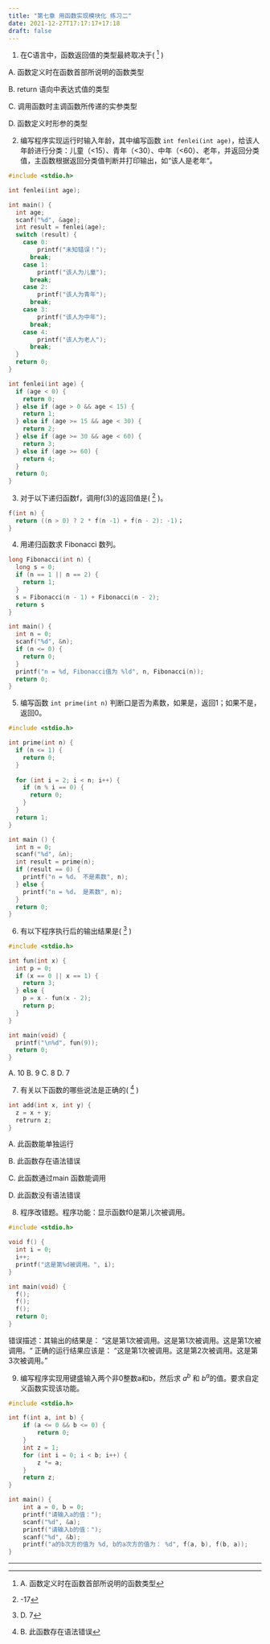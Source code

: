 ```yaml
---
title: "第七章 用函数实现模块化 练习二"
date: 2021-12-27T17:17:17+17:18
draft: false
---
```


<!--more-->

1. 在C语言中，函数返回值的类型最終取决于( [^1] )

A. 函数定义时在函数首部所说明的函数类型

B. return 语向中表达式值的类型

C. 调用函数时主调函数所传递的实参类型

D. 函数定义时形参的类型

2. 编写程序实现运行时输入年龄，其中编写函数 `int fenlei(int age)`，给该人年龄进行分类：儿童（<15）、青年（<30）、中年（<60）、老年，并返回分类值，主函数根据返回分类值判断并打印输出，如“该人是老年“。

```c
#include <stdio.h>

int fenlei(int age);

int main() {
  int age;
  scanf("%d", &age);
  int result = fenlei(age);
  switch (result) {
    case 0:
    	printf("未知错误！");
      break;
    case 1:
    	printf("该人为儿童");
      break;
    case 2:
    	printf("该人为青年");
      break;
    case 3:
    	printf("该人为中年");
      break;
    case 4:
    	printf("该人为老人");
      break;
  }
  return 0;
}

int fenlei(int age) {
  if (age < 0) {
    return 0;
  } else if (age > 0 && age < 15) {
    return 1;
  } else if (age >= 15 && age < 30) {
    return 2;
  } else if (age >= 30 && age < 60) {
    return 3;
  } else if (age >= 60) {
    return 4;
  }
  return 0;
}
```

3. 对于以下递归函数f，调用f(3)的返回值是( [^3] )。

```c
f(int n) {
  return ((n > 0) ? 2 * f(n -1) + f(n - 2): -1)；
}
```

4. 用递归函数求 Fibonacci 数列。

```c
long Fibonacci(int n) {
  long s = 0;
  if (n == 1 || n == 2) {
    return 1;
  }
  s = Fibonacci(n - 1) + Fibonacci(n - 2);
  return s
}

int main() {
  int n = 0;
  scanf("%d", &n);
  if (n <= 0) {
    return 0;
  }
  printf("n = %d, Fibonacci值为 %ld", n, Fibonacci(n));
  return 0;  
}
```

5. 编写函数 `int prime(int n)` 判断口是否为素数，如果是，返回1；如果不是，返回0。

```c
#include <stdio.h>

int prime(int n) {
  if (n <= 1) {
    return 0;
  }
  
  for (int i = 2; i < n; i++) {
    if (n % i == 0) {
      return 0;
    }
  }
  return 1;
}

int main () {
  int n = 0;
  scanf("%d", &n);
  int result = prime(n);
  if (result == 0) {
    printf("n = %d， 不是素数", n);
  } else {
    printf("n = %d， 是素数", n);
  }
  return 0;
}
```

6. 有以下程序执行后的输出结果是( [^6] )

```c
#include <stdio.h>

int fun(int x) {
  int p = 0;
  if (x == 0 || x == 1) {
    return 3;
  } else {
    p = x - fun(x - 2);
    return p;
  }
}

int main(void) {
  printf("\n%d", fun(9));
  return 0;
}
```

A. 10
B. 9
C. 8
D. 7

7. 有关以下函数的哪些说法是正确的( [^7] )

```c
int add(int x, int y) {
  z = x + y;
  retrurn z;
}
```

A.  此函数能单独运行

B.  此函数存在语法错误

C.  此函数通过main 函数能调用

D.  此函数没有语法错误

8. 程序改错题。程序功能：显示函数f0是第儿次被调用。

```c
#include <stdio.h>

void f() {
  int i = 0;
  i++;
  printf("这是第%d被调用。", i);
}

int main(void) {
  f();
  f();
  f();
  return 0;
}
```

错误描述：其输出的结果是：
“这是第1次被调用。这是第1次被调用。这是第1次被调用。“
正确的运行结果应该是：
“这是第1次被调用。这是第2次被调用。这是第3次被调用。”

9. 编写程序实现用键盛输入两个非0整数a和b，然后求 $a^b$ 和  $b^a$的值。要求自定义函数实现该功能。

```c
#include <stdio.h>

int f(int a, int b) {
    if (a <= 0 && b <= 0) {
        return 0;
    }
    int z = 1;
    for (int i = 0; i < b; i++) {
        z *= a;
    }
    return z;
}

int main() {
    int a = 0, b = 0;
    printf("请输入a的值：");
    scanf("%d", &a);
    printf("请输入b的值：");
    scanf("%d", &b);
    printf("a的b次方的值为 %d, b的a次方的值为： %d", f(a, b), f(b, a));
}
```

------

[^1]: A. 函数定义时在函数首部所说明的函数类型
[^3]: -17
[^6]: D. 7

[^7]: B.  此函数存在语法错误
[^8]: `int i = 0` 改为 `static int i = 0`


